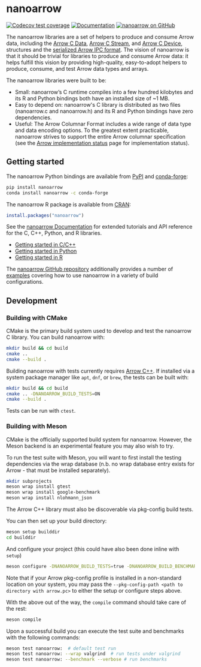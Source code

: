 <!---
  Licensed to the Apache Software Foundation (ASF) under one
  or more contributor license agreements.  See the NOTICE file
  distributed with this work for additional information
  regarding copyright ownership.  The ASF licenses this file
  to you under the Apache License, Version 2.0 (the
  "License"); you may not use this file except in compliance
  with the License.  You may obtain a copy of the License at

    http://www.apache.org/licenses/LICENSE-2.0

  Unless required by applicable law or agreed to in writing,
  software distributed under the License is distributed on an
  "AS IS" BASIS, WITHOUT WARRANTIES OR CONDITIONS OF ANY
  KIND, either express or implied.  See the License for the
  specific language governing permissions and limitations
  under the License.
-->

# nanoarrow

[![Codecov test coverage](https://codecov.io/gh/apache/arrow-nanoarrow/branch/main/graph/badge.svg)](https://app.codecov.io/gh/apache/arrow-nanoarrow?branch=main)
[![Documentation](https://img.shields.io/badge/Documentation-main-yellow)](https://arrow.apache.org/nanoarrow/)
[![nanoarrow on GitHub](https://img.shields.io/badge/GitHub-apache%2Farrow--nanoarrow-blue)](https://github.com/apache/arrow-nanoarrow)

The nanoarrow libraries are a set of helpers to produce and consume Arrow data,
including the
[Arrow C Data](https://arrow.apache.org/docs/format/CDataInterface.html),
[Arrow C Stream](https://arrow.apache.org/docs/format/CStreamInterface.html),
and [Arrow C Device](https://arrow.apache.org/docs/format/CDeviceDataInterface.html),
structures and the
[serialized Arrow IPC format](https://arrow.apache.org/docs/format/Columnar.html#serialization-and-interprocess-communication-ipc).
The vision of nanoarrow is that it should be trivial for libraries to produce and consume
Arrow data: it helps fulfill this vision by providing high-quality, easy-to-adopt
helpers to produce, consume, and test Arrow data types and arrays.

The nanoarrow libraries were built to be:

- Small: nanoarrow’s C runtime compiles into a few hundred kilobytes and its R and Python
  bindings both have an installed size of ~1 MB.
- Easy to depend on: nanoarrow's C library is distributed as two files (nanoarrow.c and
  nanoarrow.h) and its R and Python bindings have zero dependencies.
- Useful: The Arrow Columnar Format includes a wide range of data type and data encoding
  options. To the greatest extent practicable, nanoarrow strives to support the entire
  Arrow columnar specification (see the
  [Arrow implementation status](https://arrow.apache.org/docs/status.html) page for
  implementation status).

## Getting started

The nanoarrow Python bindings are available from [PyPI](https://pypi.org/) and
[conda-forge](https://conda-forge.org/):

```sh
pip install nanoarrow
conda install nanoarrow -c conda-forge
```

The nanoarrow R package is available from [CRAN](https://cran.r-project.org):

```r
install.packages("nanoarrow")
```

See the [nanoarrow Documentation](https://arrow.apache.org/nanoarrow/latest/) for
extended tutorials and API reference for the C, C++, Python, and R libraries.

- [Getting started in C/C++](https://arrow.apache.org/nanoarrow/latest/getting-started/cpp.html)
- [Getting started in Python](https://arrow.apache.org/nanoarrow/latest/getting-started/python.html)
- [Getting started in R](https://arrow.apache.org/nanoarrow/latest/getting-started/r.html)

The [nanoarrow GitHub repository](https://github.com/apache/arrow-nanoarrow) additionally
provides a number of [examples](https://github.com/apache/arrow-nanoarrow/tree/main/examples)
covering how to use nanoarrow in a variety of build configurations.

## Development

### Building with CMake

CMake is the primary build system used to develop and test the nanoarrow C library. You can build
nanoarrow with:

```sh
mkdir build && cd build
cmake ..
cmake --build .
```

Building nanoarrow with tests currently requires [Arrow C++](https://arrow.apache.org/install/).
If installed via a system package manager like `apt`, `dnf`, or `brew`, the tests can be
built with:

```sh
mkdir build && cd build
cmake .. -DNANOARROW_BUILD_TESTS=ON
cmake --build .
```

Tests can be run with `ctest`.

### Building with Meson

CMake is the officially supported build system for nanoarrow. However, the Meson backend is an experimental feature you may also wish to try.

To run the test suite with Meson, you will want to first install the testing dependencies via the wrap database (n.b. no wrap database entry exists for Arrow - that must be installed separately).

```sh
mkdir subprojects
meson wrap install gtest
meson wrap install google-benchmark
meson wrap install nlohmann_json
```

The Arrow C++ library must also be discoverable via pkg-config build tests.

You can then set up your build directory:

```sh
meson setup builddir
cd builddir
```

And configure your project (this could have also been done inline with `setup`)

```sh
meson configure -DNANOARROW_BUILD_TESTS=true -DNANOARROW_BUILD_BENCHMARKS=true
```

Note that if your Arrow pkg-config profile is installed in a non-standard location
on your system, you may pass the `--pkg-config-path <path to directory with arrow.pc>`
to either the setup or configure steps above.

With the above out of the way, the `compile` command should take care of the rest:

```sh
meson compile
```

Upon a successful build you can execute the test suite and benchmarks with the following commands:

```sh
meson test nanoarrow:  # default test run
meson test nanoarrow: --wrap valgrind  # run tests under valgrind
meson test nanoarrow: --benchmark --verbose # run benchmarks
```
